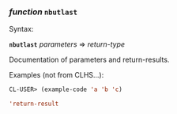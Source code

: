 ### <em>function</em> <strong>`nbutlast`</strong>

Syntax:

<strong>`nbutlast`</strong> <em>parameters</em> => <em>return-type</em>

Documentation of parameters and return-results.

Examples (not from CLHS...):

```lisp
CL-USER> (example-code 'a 'b 'c)

'return-result
```
